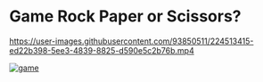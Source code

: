 # Game Rock Paper or Scissors?

https://user-images.githubusercontent.com/93850511/224513415-ed22b398-5ee3-4839-8825-d590e5c2b76b.mp4

[![game](https://user-images.githubusercontent.com/93850511/224513500-81273fe0-e49a-43fe-a2c3-1e2076378b5c.png)](https://game-rock-paper-scissors-v.vercel.app/)
